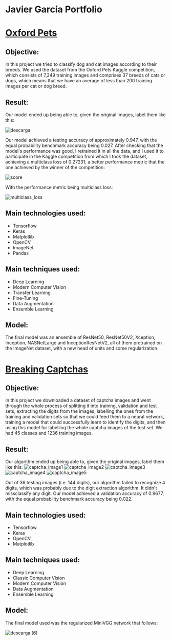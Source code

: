 # Javier Garcia Portfolio

# [Oxford Pets](https://github.com/javiergarciamolina/oxford_pets)

## Objective:

In this project we tried to classify dog and cat images according to their breeds. We used the dataset from the Oxford Pets Kaggle competition, which consists of 7,349 training images and comprises 37 breeds of cats or dogs, which means that we have an average of less than 200 training images per cat or dog breed.

## Result:

 Our model ended up being able to, given the original images, label them like this: 
 
 ![descarga](https://user-images.githubusercontent.com/70718425/104301888-70f18180-54c8-11eb-9613-4f748065a9bf.png)

Our model achieved a testing accuracy of approximately 0.947, with the equal probability benchmark accuracy being 0.027.
After checking that the model's performance was good, I retrained it in all the data, and I used it to participate in the Kaggle competition from which I took the dataset, achieving a multiclass loss of 0.27231, a better performance metric that the one achieved by the winner of the competition:

![score](https://user-images.githubusercontent.com/70718425/104302219-d6457280-54c8-11eb-8def-30a676c9f9d4.png)

With the performance metric being multiclass loss:

![multiclass_loss](https://user-images.githubusercontent.com/70718425/104302308-e6f5e880-54c8-11eb-9698-417223499f9e.png)

## Main technologies used:

* Tensorflow
* Keras
* Matplotlib
* OpenCV
* ImageNet
* Pandas

## Main techniques used:

* Deep Learning
* Modern Computer Vision
* Transfer Learning
* Fine-Tuning 
* Data Augmentation
* Ensemble Learning

## Model:

The final model was an ensemble of ResNet50, ResNet50V2, Xception, Inception, NASNetLarge and InceptionResNetV2, all of them pretrained on the ImageNet dataset, with a new head of units and some regularization.

# [Breaking Captchas](https://github.com/javiergarciamolina/breaking_captchas)

## Objective:
In this project we downloaded a dataset of captcha images and went through the whole process of splitting it into training, validation and test sets, extracting the digits from the images, labelling the ones from the training and validation sets so that we could feed them to a neural network, training a model that could successfully learn to identify the digits, and then using this model for labelling the whole captcha images of the test set. We had 45 classes and 1236 training images.

## Result:
Our algorithm ended up being able to, given the original images, label them like this:
![captcha_image1](https://user-images.githubusercontent.com/70718425/104241021-4f0ee500-545d-11eb-8a14-bcd5dd128762.png)
![captcha_image2](https://user-images.githubusercontent.com/70718425/104241064-5cc46a80-545d-11eb-9b2c-aef2a6ab581c.png)
![captcha_image3](https://user-images.githubusercontent.com/70718425/104241067-5e8e2e00-545d-11eb-8b15-1a65c996b2de.png)
![captcha_image4](https://user-images.githubusercontent.com/70718425/104241071-6057f180-545d-11eb-9cbf-dace772dec32.png)
![captcha_image5](https://user-images.githubusercontent.com/70718425/104241077-62ba4b80-545d-11eb-9c28-9d09d27b464e.png)


Out of 36 testing images (i.e. 144 digits), our algorithm failed to recognize 4 digits, which was probably due to the digit extraction algorithm. It didn't missclassify any digit. Our model achieved a validation accuracy of 0.9677, with the equal probability benchmark accuracy being 0.022.

## Main technologies used:

* Tensorflow
* Keras
* OpenCV
* Matplotlib

## Main techniques used:

* Deep Learning
* Classic Computer Vision
* Modern Computer Vision
* Data Augmentation
* Ensemble Learning

## Model:

The final model used was the regularized MiniVGG network that follows:

![descarga (6)](https://user-images.githubusercontent.com/70718425/104305822-769d9600-54cd-11eb-8e48-4141b5d0b5f4.png)


